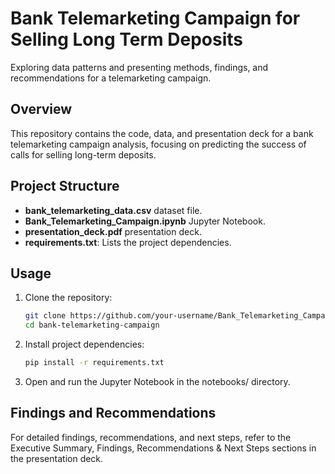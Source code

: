# Bank Telemarketing Campaign for Selling Long Term Deposits
Exploring data patterns and presenting methods, findings, and recommendations for a telemarketing campaign.

## Overview

This repository contains the code, data, and presentation deck for a bank telemarketing campaign analysis, focusing on predicting the success of calls for selling long-term deposits.

## Project Structure

- **bank_telemarketing_data.csv** dataset file.
- **Bank_Telemarketing_Campaign.ipynb** Jupyter Notebook.
- **presentation_deck.pdf** presentation deck.
- **requirements.txt**: Lists the project dependencies.

## Usage

1. Clone the repository:

   ```bash
   git clone https://github.com/your-username/Bank_Telemarketing_Campaign.git
   cd bank-telemarketing-campaign
   ```

2. Install project dependencies:

   ```bash
   pip install -r requirements.txt
   ```
3. Open and run the Jupyter Notebook in the notebooks/ directory.

## Findings and Recommendations

For detailed findings, recommendations, and next steps, refer to the Executive Summary, Findings, Recommendations & Next Steps sections in the presentation deck.

